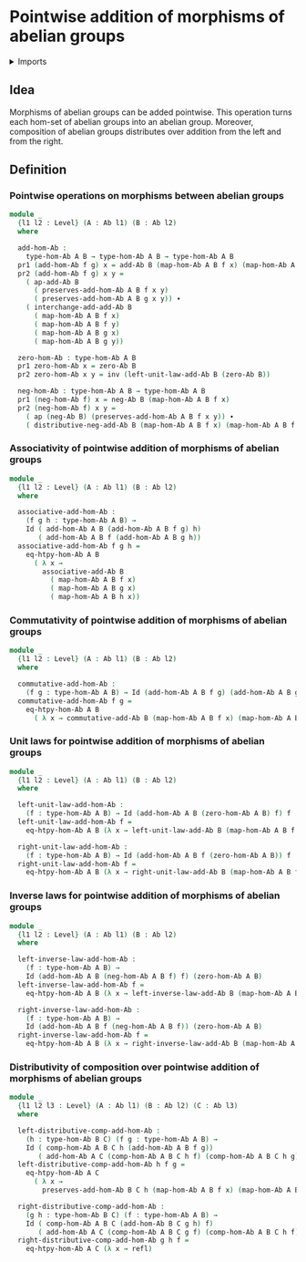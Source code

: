 # Pointwise addition of morphisms of abelian groups

<details><summary>Imports</summary>
```agda
module group-theory.addition-homomorphisms-abelian-groups where
open import foundation.dependent-pair-types
open import foundation.identity-types
open import foundation.universe-levels
open import group-theory.abelian-groups
open import group-theory.homomorphisms-abelian-groups
```
</details>

## Idea

Morphisms of abelian groups can be added pointwise. This operation turns each hom-set of abelian groups into an abelian group. Moreover, composition of abelian groups distributes over addition from the left and from the right.

## Definition

### Pointwise operations on morphisms between abelian groups

```agda
module _
  {l1 l2 : Level} (A : Ab l1) (B : Ab l2)
  where

  add-hom-Ab :
    type-hom-Ab A B → type-hom-Ab A B → type-hom-Ab A B
  pr1 (add-hom-Ab f g) x = add-Ab B (map-hom-Ab A B f x) (map-hom-Ab A B g x)
  pr2 (add-hom-Ab f g) x y =
    ( ap-add-Ab B
      ( preserves-add-hom-Ab A B f x y)
      ( preserves-add-hom-Ab A B g x y)) ∙
    ( interchange-add-add-Ab B
      ( map-hom-Ab A B f x)
      ( map-hom-Ab A B f y)
      ( map-hom-Ab A B g x)
      ( map-hom-Ab A B g y))

  zero-hom-Ab : type-hom-Ab A B
  pr1 zero-hom-Ab x = zero-Ab B
  pr2 zero-hom-Ab x y = inv (left-unit-law-add-Ab B (zero-Ab B))

  neg-hom-Ab : type-hom-Ab A B → type-hom-Ab A B
  pr1 (neg-hom-Ab f) x = neg-Ab B (map-hom-Ab A B f x)
  pr2 (neg-hom-Ab f) x y =
    ( ap (neg-Ab B) (preserves-add-hom-Ab A B f x y)) ∙
    ( distributive-neg-add-Ab B (map-hom-Ab A B f x) (map-hom-Ab A B f y))
```

### Associativity of pointwise addition of morphisms of abelian groups

```agda
module _
  {l1 l2 : Level} (A : Ab l1) (B : Ab l2)
  where

  associative-add-hom-Ab :
    (f g h : type-hom-Ab A B) →
    Id ( add-hom-Ab A B (add-hom-Ab A B f g) h)
       ( add-hom-Ab A B f (add-hom-Ab A B g h))
  associative-add-hom-Ab f g h =
    eq-htpy-hom-Ab A B
      ( λ x →
        associative-add-Ab B
          ( map-hom-Ab A B f x)
          ( map-hom-Ab A B g x)
          ( map-hom-Ab A B h x))
```

### Commutativity of pointwise addition of morphisms of abelian groups

```agda
module _
  {l1 l2 : Level} (A : Ab l1) (B : Ab l2)
  where

  commutative-add-hom-Ab :
    (f g : type-hom-Ab A B) → Id (add-hom-Ab A B f g) (add-hom-Ab A B g f)
  commutative-add-hom-Ab f g =
    eq-htpy-hom-Ab A B
      ( λ x → commutative-add-Ab B (map-hom-Ab A B f x) (map-hom-Ab A B g x))
```

### Unit laws for pointwise addition of morphisms of abelian groups

```agda
module _
  {l1 l2 : Level} (A : Ab l1) (B : Ab l2)
  where

  left-unit-law-add-hom-Ab :
    (f : type-hom-Ab A B) → Id (add-hom-Ab A B (zero-hom-Ab A B) f) f
  left-unit-law-add-hom-Ab f =
    eq-htpy-hom-Ab A B (λ x → left-unit-law-add-Ab B (map-hom-Ab A B f x))

  right-unit-law-add-hom-Ab :
    (f : type-hom-Ab A B) → Id (add-hom-Ab A B f (zero-hom-Ab A B)) f
  right-unit-law-add-hom-Ab f =
    eq-htpy-hom-Ab A B (λ x → right-unit-law-add-Ab B (map-hom-Ab A B f x))
```

### Inverse laws for pointwise addition of morphisms of abelian groups

```agda
module _
  {l1 l2 : Level} (A : Ab l1) (B : Ab l2)
  where

  left-inverse-law-add-hom-Ab :
    (f : type-hom-Ab A B) →
    Id (add-hom-Ab A B (neg-hom-Ab A B f) f) (zero-hom-Ab A B)
  left-inverse-law-add-hom-Ab f =
    eq-htpy-hom-Ab A B (λ x → left-inverse-law-add-Ab B (map-hom-Ab A B f x))

  right-inverse-law-add-hom-Ab :
    (f : type-hom-Ab A B) →
    Id (add-hom-Ab A B f (neg-hom-Ab A B f)) (zero-hom-Ab A B)
  right-inverse-law-add-hom-Ab f =
    eq-htpy-hom-Ab A B (λ x → right-inverse-law-add-Ab B (map-hom-Ab A B f x))
```

### Distributivity of composition over pointwise addition of morphisms of abelian groups

```agda
module _
  {l1 l2 l3 : Level} (A : Ab l1) (B : Ab l2) (C : Ab l3)
  where

  left-distributive-comp-add-hom-Ab :
    (h : type-hom-Ab B C) (f g : type-hom-Ab A B) →
    Id ( comp-hom-Ab A B C h (add-hom-Ab A B f g))
       ( add-hom-Ab A C (comp-hom-Ab A B C h f) (comp-hom-Ab A B C h g))
  left-distributive-comp-add-hom-Ab h f g =
    eq-htpy-hom-Ab A C
      ( λ x →
        preserves-add-hom-Ab B C h (map-hom-Ab A B f x) (map-hom-Ab A B g x))

  right-distributive-comp-add-hom-Ab :
    (g h : type-hom-Ab B C) (f : type-hom-Ab A B) →
    Id ( comp-hom-Ab A B C (add-hom-Ab B C g h) f)
       ( add-hom-Ab A C (comp-hom-Ab A B C g f) (comp-hom-Ab A B C h f))
  right-distributive-comp-add-hom-Ab g h f =
    eq-htpy-hom-Ab A C (λ x → refl)
```
